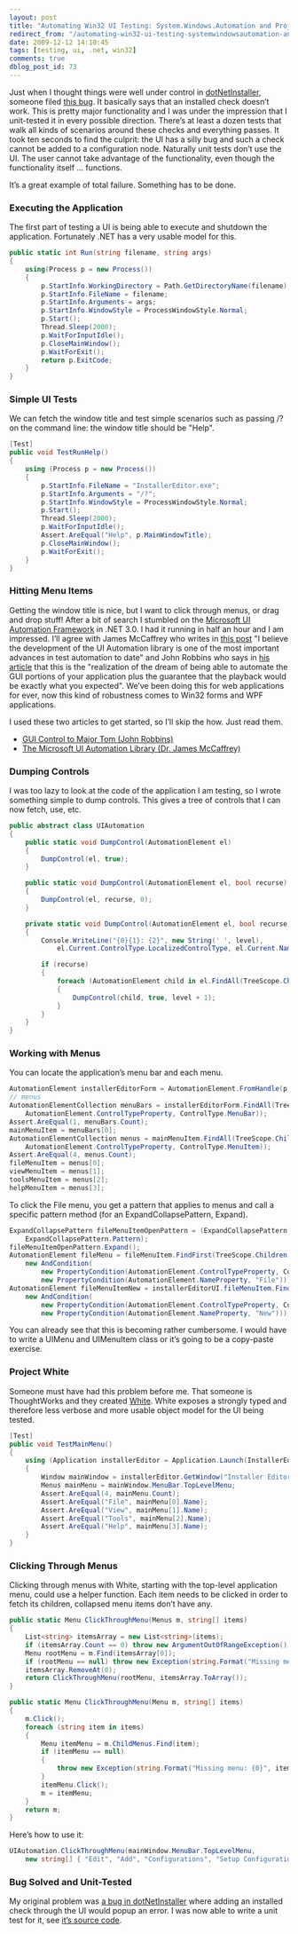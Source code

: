 ```yaml
---
layout: post
title: "Automating Win32 UI Testing: System.Windows.Automation and Project White"
redirect_from: "/automating-win32-ui-testing-systemwindowsautomation-and-project-white/"
date: 2009-12-12 14:10:45
tags: [testing, ui, .net, win32]
comments: true
dblog_post_id: 73
---
```

Just when I thought things were well under control in [dotNetInstaller](https://github.com/dblock/dotnetinstaller/), someone filed [this bug](http://dotnetinstaller.codeplex.com/workitem/4856). It basically says that an installed check doesn’t work. This is pretty major functionality and I was under the impression that I unit-tested it in every possible direction. There’s at least a dozen tests that walk all kinds of scenarios around these checks and everything passes. It took ten seconds to find the culprit: the UI has a silly bug and such a check cannot be added to a configuration node. Naturally unit tests don’t use the UI. The user cannot take advantage of the functionality, even though the functionality itself ... functions.

It’s a great example of total failure. Something has to be done.

### Executing the Application

The first part of testing a UI is being able to execute and shutdown the application. Fortunately .NET has a very usable model for this.

```cs
public static int Run(string filename, string args)
{
    using(Process p = new Process())
    {
        p.StartInfo.WorkingDirectory = Path.GetDirectoryName(filename);
        p.StartInfo.FileName = filename;
        p.StartInfo.Arguments = args;
        p.StartInfo.WindowStyle = ProcessWindowStyle.Normal;
        p.Start();
        Thread.Sleep(2000);
        p.WaitForInputIdle();
        p.CloseMainWindow();
        p.WaitForExit();
        return p.ExitCode;
    }
}
```

### Simple UI Tests

We can fetch the window title and test simple scenarios such as passing /? on the command line: the window title should be "Help".

```cs
[Test]
public void TestRunHelp()
{
    using (Process p = new Process())
    {
        p.StartInfo.FileName = "InstallerEditor.exe";
        p.StartInfo.Arguments = "/?";
        p.StartInfo.WindowStyle = ProcessWindowStyle.Normal;
        p.Start();
        Thread.Sleep(2000);
        p.WaitForInputIdle();
        Assert.AreEqual("Help", p.MainWindowTitle);
        p.CloseMainWindow();
        p.WaitForExit();
    }
}
```

### Hitting Menu Items

Getting the window title is nice, but I want to click through menus, or drag and drop stuff! After a bit of search I stumbled on the [Microsoft UI Automation Framework](http://msdn.microsoft.com/en-us/library/ms747327.aspx) in .NET 3.0. I had it running in half an hour and I am impressed. I’ll agree with James McCaffrey who writes in [this post](http://msdn.microsoft.com/en-us/magazine/cc163288.aspx) "I believe the development of the UI Automation library is one of the most important advances in test automation to date" and John Robbins who says in [his article](http://msdn.microsoft.com/en-us/magazine/cc163465.aspx) that this is the "realization of the dream of being able to automate the GUI portions of your application plus the guarantee that the playback would be exactly what you expected". We’ve been doing this for web applications for ever, now this kind of robustness comes to Win32 forms and WPF applications.

I used these two articles to get started, so I’ll skip the how. Just read them.

- [GUI Control to Major Tom (John Robbins)](http://msdn.microsoft.com/en-us/magazine/cc163465.aspx)
- [The Microsoft UI Automation Library (Dr. James McCaffrey)](http://msdn.microsoft.com/en-us/magazine/cc163288.aspx)

### Dumping Controls

I was too lazy to look at the code of the application I am testing, so I wrote something simple to dump controls. This gives a tree of controls that I can now fetch, use, etc.

```cs
public abstract class UIAutomation
{
    public static void DumpControl(AutomationElement el)
    {
        DumpControl(el, true);
    }

    public static void DumpControl(AutomationElement el, bool recurse)
    {
        DumpControl(el, recurse, 0);
    }

    private static void DumpControl(AutomationElement el, bool recurse, int level)
    {
        Console.WriteLine("{0}{1}: {2}", new String(' ', level),
            el.Current.ControlType.LocalizedControlType, el.Current.Name);

        if (recurse)
        {
            foreach (AutomationElement child in el.FindAll(TreeScope.Children, Condition.TrueCondition))
            {
                DumpControl(child, true, level + 1);
            }
        }
    }
}
```

### Working with Menus

You can locate the application’s menu bar and each menu.

```cs
AutomationElement installerEditorForm = AutomationElement.FromHandle(p.MainWindowHandle);
// menus
AutomationElementCollection menuBars = installerEditorForm.FindAll(TreeScope.Children, new PropertyCondition(
    AutomationElement.ControlTypeProperty, ControlType.MenuBar));
Assert.AreEqual(1, menuBars.Count);
mainMenuItem = menuBars[0];
AutomationElementCollection menus = mainMenuItem.FindAll(TreeScope.Children, new PropertyCondition(
    AutomationElement.ControlTypeProperty, ControlType.MenuItem));
Assert.AreEqual(4, menus.Count);
fileMenuItem = menus[0];
viewMenuItem = menus[1];
toolsMenuItem = menus[2];
helpMenuItem = menus[3];
```

To click the File menu, you get a pattern that applies to menus and call a specific pattern method (for an ExpandCollapsePattern, Expand).

```cs
ExpandCollapsePattern fileMenuItemOpenPattern = (ExpandCollapsePattern) fileMenuItem.GetCurrentPattern(
    ExpandCollapsePattern.Pattern);
fileMenuItemOpenPattern.Expand();
AutomationElement fileMenu = fileMenuItem.FindFirst(TreeScope.Children,
    new AndCondition(
        new PropertyCondition(AutomationElement.ControlTypeProperty, ControlType.Menu),
        new PropertyCondition(AutomationElement.NameProperty, "File")));
AutomationElement fileMenuItemNew = installerEditorUI.fileMenuItem.FindFirst(TreeScope.Children,
    new AndCondition(
        new PropertyCondition(AutomationElement.ControlTypeProperty, ControlType.MenuItem),
        new PropertyCondition(AutomationElement.NameProperty, "New")));
```

You can already see that this is becoming rather cumbersome. I would have to write a UIMenu and UIMenuItem class or it’s going to be a copy-paste exercise.

### Project White

Someone must have had this problem before me. That someone is ThoughtWorks and they created [White](http://white.codeplex.com/). White exposes a strongly typed and therefore less verbose and more usable object model for the UI being tested.

```cs
[Test]
public void TestMainMenu()
{
    using (Application installerEditor = Application.Launch(InstallerEditorExeUtils.Executable))
    {
        Window mainWindow = installerEditor.GetWindow("Installer Editor", InitializeOption.NoCache);
        Menus mainMenu = mainWindow.MenuBar.TopLevelMenu;
        Assert.AreEqual(4, mainMenu.Count);
        Assert.AreEqual("File", mainMenu[0].Name);
        Assert.AreEqual("View", mainMenu[1].Name);
        Assert.AreEqual("Tools", mainMenu[2].Name);
        Assert.AreEqual("Help", mainMenu[3].Name);
    }
}
```

### Clicking Through Menus

Clicking through menus with White, starting with the top-level application menu, could use a helper function. Each item needs to be clicked in order to fetch its children, collapsed menu items don’t have any.

```cs
public static Menu ClickThroughMenu(Menus m, string[] items)
{
    List<string> itemsArray = new List<string>(items);
    if (itemsArray.Count == 0) throw new ArgumentOutOfRangeException();
    Menu rootMenu = m.Find(itemsArray[0]);
    if (rootMenu == null) throw new Exception(string.Format("Missing menu: ", itemsArray[0]));
    itemsArray.RemoveAt(0);
    return ClickThroughMenu(rootMenu, itemsArray.ToArray());
}

public static Menu ClickThroughMenu(Menu m, string[] items)
{
    m.Click();
    foreach (string item in items)
    {
        Menu itemMenu = m.ChildMenus.Find(item);
        if (itemMenu == null)
        {
            throw new Exception(string.Format("Missing menu: {0}", item));
        }
        itemMenu.Click();
        m = itemMenu;
    }
    return m;
}
```

Here’s how to use it:

```cs
UIAutomation.ClickThroughMenu(mainWindow.MenuBar.TopLevelMenu,
    new string[] { "Edit", "Add", "Configurations", "Setup Configuration" });
```

### Bug Solved and Unit-Tested

My original problem was [a bug in dotNetInstaller](http://dotnetinstaller.codeplex.com/workitem/4856) where adding an installed check through the UI would popup an error. I was now able to write a unit test for it, see [it’s source code](https://github.com/dblock/dotnetinstaller/SourceControl/changeset/view/36754#801450).

